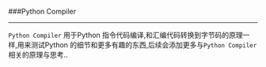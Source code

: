 
###Python Compiler

---

`Python Compiler` 用于Python 指令代码编译,和汇编代码转换到字节码的原理一样,用来测试Python 的细节和更多有趣的东西,后续会添加更多与`Python Compiler` 相关的原理与思考..

